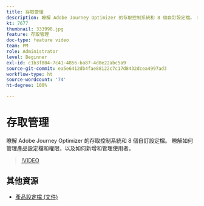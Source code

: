 ```yaml
---
title: 存取管理
description: 瞭解 Adobe Journey Optimizer 的存取控制系統和 8 個自訂設定檔。 瞭解如何管理產品設定檔和權限，以及如何新增和管理使用者。
kt: 7677
thumbnail: 333998.jpg
feature: 存取管理
doc-type: feature video
team: PM
role: Administrator
level: Beginner
exl-id: c1b3f804-7c41-4856-ba87-4d8e22abc5a9
source-git-commit: ea5e6412db4fae88122c7c17d8432dcea4997ad3
workflow-type: ht
source-wordcount: '74'
ht-degree: 100%

---
```


# 存取管理

瞭解 Adobe Journey Optimizer 的存取控制系統和 8 個自訂設定檔。 瞭解如何管理產品設定檔和權限，以及如何新增和管理使用者。

>[!VIDEO](https://video.tv.adobe.com/v/333998?quality=12)

## 其他資源

* [產品設定檔 (文件)](https://experienceleague.adobe.com/docs/journey-optimizer/using/administration/ootb-product-profiles.html?lang=zh-Hant)
